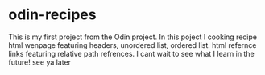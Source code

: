 # odin-recipes
This is my first project from the Odin project. In this poject I cooking recipe html wenpage featuring headers, unordered list, ordered list. html refernce links featuring relative path refrences. I cant wait to see what I learn in the future! see ya later
